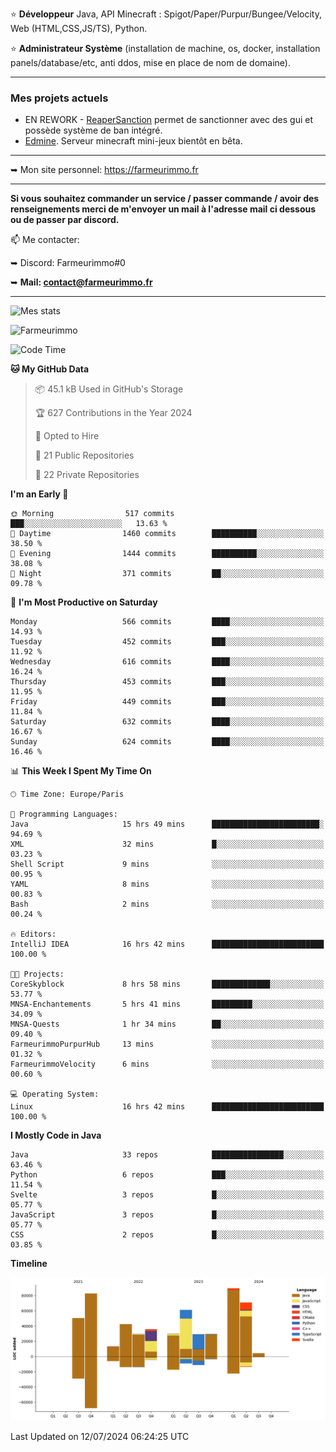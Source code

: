 ⭐ **Développeur** Java, API Minecraft : Spigot/Paper/Purpur/Bungee/Velocity, Web (HTML,CSS,JS/TS), Python.

⭐ **Administrateur Système** (installation de machine, os, docker, installation panels/database/etc, anti ddos, mise en place de nom de domaine).

---

### Mes projets actuels
- EN REWORK - [ReaperSanction](https://www.spigotmc.org/resources/reapersanction.89580/) permet de sanctionner avec des gui et possède système de ban intégré.
- [Edmine](https://edmine.net). Serveur minecraft mini-jeux bientôt en bêta.

---

➥ Mon site personnel: https://farmeurimmo.fr

---

**Si vous souhaitez commander un service / passer commande / avoir des renseignements merci de m'envoyer un mail à l'adresse mail ci dessous ou de passer par discord.**

📫 Me contacter:
 
   ➥ Discord: Farmeurimmo#0
   
   ➥ **Mail: contact@farmeurimmo.fr**

---

![Mes stats](https://github-readme-stats.farmeurimmo.fr/api?username=Farmeurimmo&count_private=true&show_icons=true&theme=radical)

<img src="https://komarev.com/ghpvc/?username=Farmeurimmo" alt="Farmeurimmo" />

<!--START_SECTION:waka-->
![Code Time](http://img.shields.io/badge/Code%20Time-1%2C422%20hrs%2019%20mins-blue)

**🐱 My GitHub Data** 

> 📦 45.1 kB Used in GitHub's Storage 
 > 
> 🏆 627 Contributions in the Year 2024
 > 
> 💼 Opted to Hire
 > 
> 📜 21 Public Repositories 
 > 
> 🔑 22 Private Repositories 
 > 
**I'm an Early 🐤** 

```text
🌞 Morning                517 commits         ███░░░░░░░░░░░░░░░░░░░░░░   13.63 % 
🌆 Daytime                1460 commits        ██████████░░░░░░░░░░░░░░░   38.50 % 
🌃 Evening                1444 commits        ██████████░░░░░░░░░░░░░░░   38.08 % 
🌙 Night                  371 commits         ██░░░░░░░░░░░░░░░░░░░░░░░   09.78 % 
```
📅 **I'm Most Productive on Saturday** 

```text
Monday                   566 commits         ████░░░░░░░░░░░░░░░░░░░░░   14.93 % 
Tuesday                  452 commits         ███░░░░░░░░░░░░░░░░░░░░░░   11.92 % 
Wednesday                616 commits         ████░░░░░░░░░░░░░░░░░░░░░   16.24 % 
Thursday                 453 commits         ███░░░░░░░░░░░░░░░░░░░░░░   11.95 % 
Friday                   449 commits         ███░░░░░░░░░░░░░░░░░░░░░░   11.84 % 
Saturday                 632 commits         ████░░░░░░░░░░░░░░░░░░░░░   16.67 % 
Sunday                   624 commits         ████░░░░░░░░░░░░░░░░░░░░░   16.46 % 
```


📊 **This Week I Spent My Time On** 

```text
🕑︎ Time Zone: Europe/Paris

💬 Programming Languages: 
Java                     15 hrs 49 mins      ████████████████████████░   94.69 % 
XML                      32 mins             █░░░░░░░░░░░░░░░░░░░░░░░░   03.23 % 
Shell Script             9 mins              ░░░░░░░░░░░░░░░░░░░░░░░░░   00.95 % 
YAML                     8 mins              ░░░░░░░░░░░░░░░░░░░░░░░░░   00.83 % 
Bash                     2 mins              ░░░░░░░░░░░░░░░░░░░░░░░░░   00.24 % 

🔥 Editors: 
IntelliJ IDEA            16 hrs 42 mins      █████████████████████████   100.00 % 

🐱‍💻 Projects: 
CoreSkyblock             8 hrs 58 mins       █████████████░░░░░░░░░░░░   53.77 % 
MNSA-Enchantements       5 hrs 41 mins       █████████░░░░░░░░░░░░░░░░   34.09 % 
MNSA-Quests              1 hr 34 mins        ██░░░░░░░░░░░░░░░░░░░░░░░   09.40 % 
FarmeurimmoPurpurHub     13 mins             ░░░░░░░░░░░░░░░░░░░░░░░░░   01.32 % 
FarmeurimmoVelocity      6 mins              ░░░░░░░░░░░░░░░░░░░░░░░░░   00.60 % 

💻 Operating System: 
Linux                    16 hrs 42 mins      █████████████████████████   100.00 % 
```

**I Mostly Code in Java** 

```text
Java                     33 repos            ████████████████░░░░░░░░░   63.46 % 
Python                   6 repos             ███░░░░░░░░░░░░░░░░░░░░░░   11.54 % 
Svelte                   3 repos             █░░░░░░░░░░░░░░░░░░░░░░░░   05.77 % 
JavaScript               3 repos             █░░░░░░░░░░░░░░░░░░░░░░░░   05.77 % 
CSS                      2 repos             █░░░░░░░░░░░░░░░░░░░░░░░░   03.85 % 
```



**Timeline**

![Lines of Code chart](https://raw.githubusercontent.com/Farmeurimmo/Farmeurimmo/main/assets/bar_graph.png)


 Last Updated on 12/07/2024 06:24:25 UTC
<!--END_SECTION:waka-->
